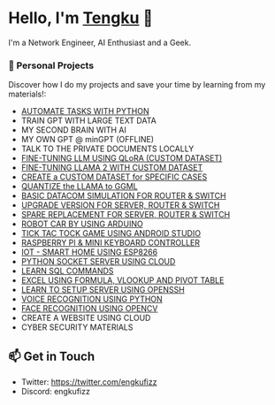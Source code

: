 # Hello, I'm [Tengku](https://github.com/engkufizz) 👋

I'm a Network Engineer, AI Enthusiast and a Geek. 

### 🚀 Personal Projects 

Discover how I do my projects and save your time by learning from my materials!:

- [AUTOMATE TASKS WITH PYTHON](https://github.com/engkufizz/AutomateTools)
- TRAIN GPT WITH LARGE TEXT DATA
- MY SECOND BRAIN WITH AI
- MY OWN GPT @ minGPT (OFFLINE)
- TALK TO THE PRIVATE DOCUMENTS LOCALLY
- [FINE-TUNING LLM USING QLoRA (CUSTOM DATASET)](https://huggingface.co/engkufizz/falcon-7b-qlora-datacom)
- [FINE-TUNING LLAMA 2 WITH CUSTOM DATASET](https://huggingface.co/engkufizz/llama-2-7b-datacom)
- [CREATE a CUSTOM DATASET for SPECIFIC CASES](https://huggingface.co/datasets/engkufizz/router-switch-instruct)
- [QUANTIZE the LLAMA to GGML](https://huggingface.co/engkufizz/llama-2-7b-datacom-ggml)
- [BASIC DATACOM SIMULATION FOR ROUTER & SWITCH](https://drive.google.com/drive/folders/1-3IKt8alxLHquHUp7q304o2K58-X8Cbr)
- [UPGRADE VERSION FOR SERVER, ROUTER & SWITCH](https://drive.google.com/drive/folders/1-3b4xNMnAZxuzuoG8VsKsL4D42ebXqLf)
- [SPARE REPLACEMENT FOR SERVER, ROUTER & SWITCH](https://drive.google.com/drive/folders/1-5XJkGtbMZ9ToPst_rs1QLdgS3KRfDAj)
- [ROBOT CAR BY USING ARDUINO](https://drive.google.com/drive/folders/1emkEggUszYciDVEjO2xBUvxArXo7kuNw)
- [TICK TAC TOCK GAME USING ANDROID STUDIO](https://drive.google.com/drive/folders/10rL6u61ejn85A1U0S2SAXiuuV9eLF8YW)
- [RASPBERRY PI & MINI KEYBOARD CONTROLLER](https://drive.google.com/drive/folders/1tfIRv6TED6S5_xXM2nNGd1MJIfA-mgKP)
- [IOT - SMART HOME USING ESP8266](https://drive.google.com/drive/folders/11dOFFnNeyuhi5WIDgt__BWzfKAO84KV8)
- [PYTHON SOCKET SERVER USING CLOUD](https://drive.google.com/drive/folders/1eUwO9OJ7Va7w2F4U8-JSAjeplRmaDqTb)
- [LEARN SQL COMMANDS](https://drive.google.com/drive/folders/112dum1ImQLO0ueCSazzF2ajiBa5JDbhn)
- [EXCEL USING FORMULA, VLOOKUP AND PIVOT TABLE](https://drive.google.com/drive/folders/1-v1FvdDOe1LZGcBlBMs8CRF5CwqbN7pr)
- [LEARN TO SETUP SERVER USING OPENSSH](https://drive.google.com/drive/folders/1-nEKJ4YDRYgsRJr55LL7GPiWVp9UmMmv)
- [VOICE RECOGNITION USING PYTHON](https://drive.google.com/drive/folders/1Y7jAoA4uc_nNya6UE7OLkZHtJQLYxmwa)
- [FACE RECOGNITION USING OPENCV](https://drive.google.com/drive/folders/11J_z5UdVVu9R4eZDPRHyAu2pPS_N0LER)
- CREATE A WEBSITE USING CLOUD
- CYBER SECURITY MATERIALS 

## 📫 Get in Touch 

- Twitter: https://twitter.com/engkufizz
- Discord: engkufizz
